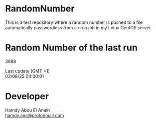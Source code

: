 # RandomNumber    
This is a test repository where a random number is pushed to a file automatically passwordless from a cron job in my Linux CentOS server    
# Random Number of the last run   
3988
      
Last update (GMT +1)    
03/08/25 04:00:01
# Developer    
Hamdy Abou El Anein   
hamdy.aea@protonmail.com
